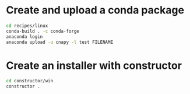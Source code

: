 # Create and upload a conda package

```sh
cd recipes/linux
conda-build . -c conda-forge
anaconda login
anaconda upload -u cnapy -l test FILENAME
```

# Create an installer with constructor

```sh
cd constructor/win
constructor .
```
